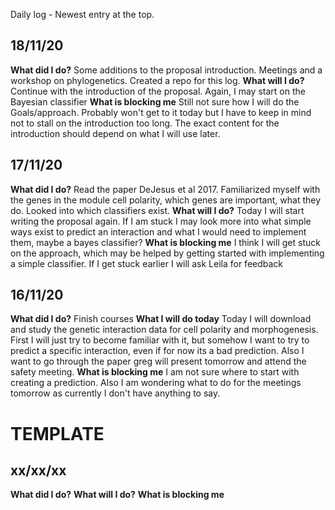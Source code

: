 Daily log - Newest entry at the top.


## 18/11/20
**What did I do?**
Some additions to the proposal introduction. Meetings and a workshop on phylogenetics. Created a repo for this log.
**What will I do?**
Continue with the introduction of the proposal. Again, I may start on the Bayesian classifier
**What is blocking me**
Still not sure how I will do the Goals/approach. Probably won't get to it today but I have to keep in mind not to stall on the introduction too long. The exact content for the introduction should depend on what I will use later.

## 17/11/20 
**What did I do?**
Read the paper DeJesus et al 2017. Familiarized myself with the genes in the module cell polarity, which genes are important, what they do. Looked into which classifiers exist. 
**What will I do?**
Today I will start writing the proposal again. If I am stuck I may look more into what simple ways exist to predict an interaction and what I would need to implement them, maybe a bayes classifier? 
**What is blocking me**
I think I will get stuck on the approach, which may be helped by getting started with implementing a simple classifier. If I get stuck earlier I will ask Leila for feedback

## 16/11/20 
**What did I do?**
Finish courses
**What I will do today**
Today I will download and study the genetic interaction data for cell polarity and morphogenesis. First I will just try to become familiar with it, but somehow I want to try to predict a specific interaction, even if for now its a bad prediction. Also I want to go through the paper greg will present tomorrow and attend the safety meeting.
**What is blocking me**
I am not sure where to start with creating a prediction. Also I am wondering what to do for the meetings tomorrow as currently I don't have anything to say.

# TEMPLATE
## xx/xx/xx
**What did I do?**
**What will I do?**
**What is blocking me**